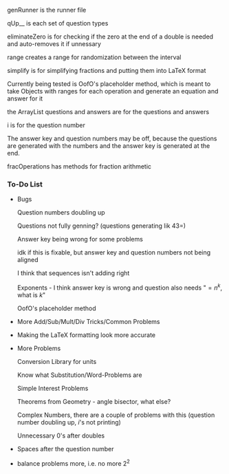 genRunner is the runner file

qUp__ is each set of question types

eliminateZero is for checking if the zero at the end of a double is needed and auto-removes it if unnessary

range creates a range for randomization between the interval

simplify is for simplifying fractions and putting them into LaTeX format

Currently being tested is OofO's placeholder method, which is meant to take Objects with ranges for each operation and generate an equation and answer for it

the ArrayList questions and answers are for the questions and answers

i is for the question number

The answer key and question numbers may be off, because the questions are generated with the numbers and the answer key is generated at the end.

fracOperations has methods for fraction arithmetic

### To-Do List

- Bugs

    Question numbers doubling up
    
    Questions not fully genning? (questions generating lik 43=)
    
    Answer key being wrong for some problems
    
    idk if this is fixable, but answer key and question numbers not being aligned
    
    I think that sequences isn't adding right
    
    Exponents - I think answer key is wrong and question also needs "$=n^k$, what is $k$"
    
    OofO's placeholder method
    
- More Add/Sub/Mult/Div Tricks/Common Problems

- Making the LaTeX formatting look more accurate

- More Problems

    Conversion Library for units

    Know what Substitution/Word-Problems are

    Simple Interest Problems
    
    Theorems from Geometry - angle bisector, what else?
    
    Complex Numbers, there are a couple of problems with this (question number doubling up, $i$'s not printing)
    
    Unnecessary 0's after doubles

- Spaces after the question number

- balance problems more, i.e. no more $2^2$
